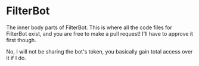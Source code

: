 # FilterBot
The inner body parts of FilterBot.
This is where all the code files for FilterBot exist, and you are free to make a pull request! I'll have to approve it first though.

No, I will not be sharing the bot's token, you basically gain total access over it if I do.
